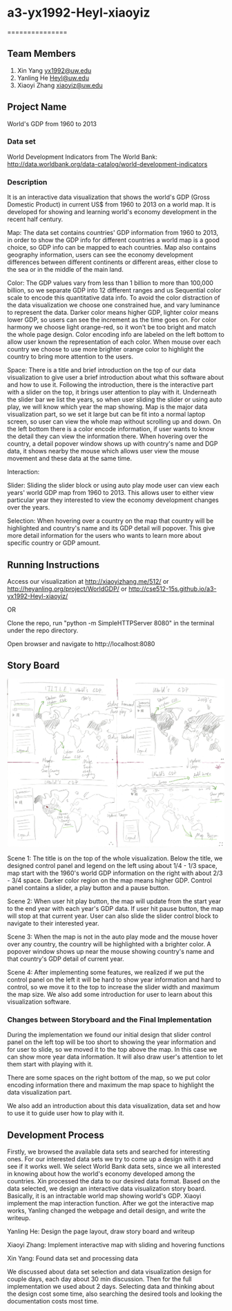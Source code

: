 # a3-yx1992-Heyl-xiaoyiz
===============

## Team Members

1. Xin Yang yx1992@uw.edu
2. Yanling He Heyl@uw.edu
3. Xiaoyi Zhang xiaoyiz@uw.edu

## Project Name

World's GDP from 1960 to 2013

### Data set

World Development Indicators from The World Bank: http://data.worldbank.org/data-catalog/world-development-indicators

### Description

It is an interactive data visualization that shows the world's GDP (Gross Domestic Product) in current US$ from 1960 to 2013 on a world map. It is developed for showing and learning world's economy development in the recent half century. 

Map: The data set contains countries' GDP information from 1960 to 2013, in order to show the GDP info for different countries a world map is a good choice, so GDP info can be mapped to each countries. Map also contains geography information, users can see the economy development differences between different continents or different areas, either close to the sea or in the middle of the main land.

Color: The GDP values vary from less than 1 billion to more than 100,000 billion, so we separate GDP into 12 different ranges and us Sequential color scale to encode this quantitative data info. To avoid the color distraction of the data visualization we choose one constrained hue, and vary luminance to represent the data. Darker color means higher GDP, lighter color means lower GDP, so users can see the increment as the time goes on. For color harmony we choose light orange-red, so it won't be too bright and match the whole page design. Color encoding info are labeled on the left bottom to allow user known the representation of each color. When mouse over each country we choose to use more brighter orange color to highlight the country to bring more attention to the users.

Space: There is a title and brief introduction on the top of our data visualization to give user a brief introduction about what this software about and how to use it. Following the introduction, there is the interactive part with a slider on the top, it brings user attention to play with it. Underneath the slider bar we list the years, so when user sliding the slider or using auto play, we will know which year the map showing. Map is the major data visualization part, so we set it large but can be fit into a normal laptop screen, so user can view the whole map without scrolling up and down. On the left bottom there is a color encode information, if user wants to know the detail they can view the information there. When hovering over the country, a detail popover window shows up with country's name and DGP data, it shows nearby the mouse which allows user view the mouse movement and these data at the same time.

Interaction:

Slider: Sliding the slider block or using auto play mode user can view each years' world GDP map from 1960 to 2013. This allows user to either view particular year they interested to view the economy development changes over the years.

Selection: When hovering over a country on the map that country will be highlighted and country's name and its GDP detail will popover. This give more detail information for the users who wants to learn more about specific country or GDP amount.

## Running Instructions

Access our visualization at http://xiaoyizhang.me/512/ or http://heyanling.org/project/WorldGDP/ or http://cse512-15s.github.io/a3-yx1992-Heyl-xiaoyiz/

OR

Clone the repo, run "python -m SimpleHTTPServer 8080" in the terminal under the repo directory.

Open browser and navigate to http://localhost:8080

## Story Board

![alt tag](img/storyboard.jpeg)

Scene 1: The title is on the top of the whole visualization. Below the title, we designed control panel and legend on the left using about 1/4 - 1/3 space, map start with the 1960's world GDP information on the right with about 2/3 - 3/4 space. Darker color region on the map means higher GDP. Control panel contains a slider, a play button and a pause button.

Scene 2: When user hit play button, the map will update from the start year to the end year with each year's GDP data. If user hit pause button, the map will stop at that current year. User can also slide the slider control block to navigate to their interested year.

Scene 3: When the map is not in the auto play mode and the mouse hover over any country, the country will be highlighted with a brighter color. A popover window shows up near the mouse showing country's name and that country's GDP detail of current year.

Scene 4: After implementing some features, we realized if we put the control panel on the left it will be hard to show year information and hard to control, so we move it to the top to increase the slider width and maximum the map size. We also add some introduction for user to learn about this visualization software.

### Changes between Storyboard and the Final Implementation

During the implementation we found our initial design that slider control panel on the left top will be too short to showing the year information and for user to slide, so we moved it to the top above the map. In this case we can show more year data information. It will also draw user's attention to let them start with playing with it.

There are some spaces on the right bottom of the map, so we put color encoding information there and maximum the map space to highlight the data visualization part.

We also add an introduction about this data visualization, data set and how to use it to guide user how to play with it.

## Development Process
Firstly, we browsed the available data sets and searched for interesting ones. For our interested data sets we try to come up a design with it and see if it works well. We select World Bank data sets, since we all interested in knowing about how the world's economy developed among the countries. Xin processed the data to our desired data format. Based on the data selected, we design an interactive data visualization story board. Basically, it is an intractable world map showing world's GDP. Xiaoyi implement the map interaction function. After we got the interactive map works, Yanling changed the webpage and detail design, and write the writeup. 

Yanling He: Design the page layout, draw story board and writeup

Xiaoyi Zhang: Implement interactive map with sliding and hovering functions

Xin Yang: Found data set and processing data

We discussed about data set selection and data visualization design for couple days, each day about 30 min discussion. Then for the full implementation we used about 2 days. Selecting data and thinking about the design cost some time, also searching the desired tools and looking the documentation costs most time.
